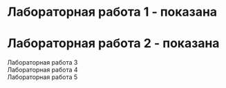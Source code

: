 <h1>Лабораторная работа 1 - показана</h1>
<h1>Лабораторная работа 2 - показана</h1>
Лабораторная работа 3 <br>
Лабораторная работа 4 <br>
Лабораторная работа 5 <br>
